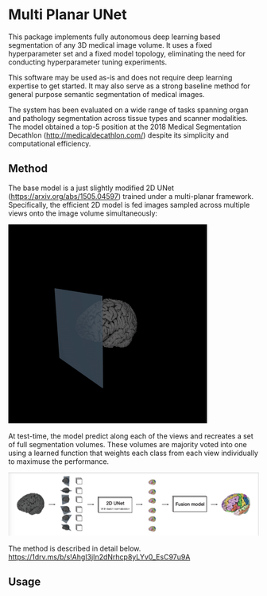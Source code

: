 # Multi Planar UNet

This package implements fully autonomous deep learning based 
segmentation of any 3D medical image volume. It uses a fixed 
hyperparameter set and a fixed model topology, eliminating the need for
conducting hyperparameter tuning experiments.

This software may be used as-is and does not require deep learning expertise to
get started. It may also serve as a strong baseline method for general purpose
semantic segmentation of medical images.

The system has been evaluated on a wide range of tasks spanning organ and 
pathology segmentation across tissue types and scanner modalities. 
The model obtained a top-5 position at the 2018 Medical Segmentation Decathlon 
(http://medicaldecathlon.com/) despite its simplicity and computational 
efficiency.

## Method
The base model is a just slightly modified 2D UNet (https://arxiv.org/abs/1505.04597) 
trained under a multi-planar framework. Specifically, the efficient 2D model is
fed images sampled across multiple views onto the image volume simultaneously:

![](resources/multi_planar_training.gif)

At test-time, the model predict along each of the views and recreates a set of full segmentation volumes. 
These volumes are majority voted into one using a learned function that weights
each class from each view individually to maximuse the performance.

![](resources/multi_planar_model.png)

The method is described in detail below.
https://1drv.ms/b/s!AhgI3jIn2dNrhcp8yLYv0_EsC97u9A

## Usage
